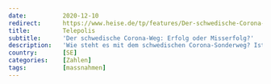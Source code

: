 ```yaml
---
date:          2020-12-10
redirect:      https://www.heise.de/tp/features/Der-schwedische-Corona-Weg-Erfolg-oder-Misserfolg-4984494.html
title:         Telepolis
subtitle:      'Der schwedische Corona-Weg: Erfolg oder Misserfolg?'
description:   'Wie steht es mit dem schwedischen Corona-Sonderweg? Ist es überhaupt noch ein Sonderweg? Wie ist momentan die Lage in Schweden? Und wie sind die gesundheitlichen und ökonomischen Auswirkungen?'
country:       [SE]
categories:    [Zahlen]
tags:          [massnahmen]
---
```

